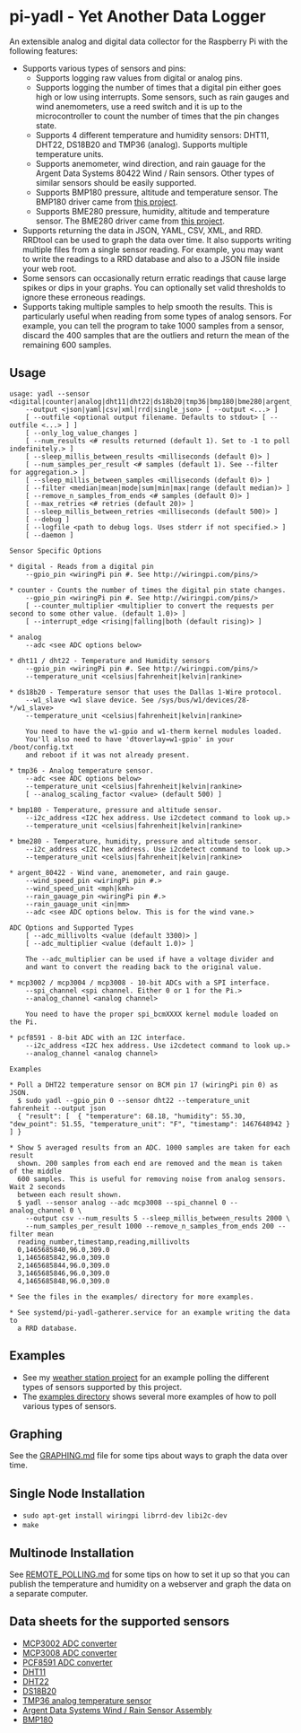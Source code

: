 # pi-yadl - Yet Another Data Logger

An extensible analog and digital data collector for the Raspberry Pi with the
following features:

* Supports various types of sensors and pins:
  * Supports logging raw values from digital or analog pins.
  * Supports logging the number of times that a digital pin either goes high
    or low using interrupts. Some sensors, such as rain gauges and wind
    anemometers, use a reed switch and it is up to the microcontroller to count
    the number of times that the pin changes state.
  * Supports 4 different temperature and humidity sensors: DHT11, DHT22,
    DS18B20 and TMP36 (analog). Supports multiple temperature units.
  * Supports anemometer, wind direction, and rain gauage for the
    Argent Data Systems 80422 Wind / Rain sensors. Other types of similar
    sensors should be easily supported.
  * Supports BMP180 pressure, altitude and temperature sensor. The BMP180
    driver came from [this project](https://github.com/lexruee/bmp180).
  * Supports BME280 pressure, humidity, altitude and temperature sensor. The
    BME280 driver came from
    [this project](https://github.com/andreiva/raspberry-pi-bme280).
* Supports returning the data in JSON, YAML, CSV, XML, and RRD. RRDtool can
  be used to graph the data over time. It also supports writing multiple
  files from a single sensor reading. For example, you may want to write the
  readings to a RRD database and also to a JSON file inside your web root.
* Some sensors can occasionally return erratic readings that cause large spikes
  or dips in your graphs. You can optionally set valid thresholds to ignore
  these erroneous readings.
* Supports taking multiple samples to help smooth the results. This is
  particularly useful when reading from some types of analog sensors. For
  example, you can tell the program to take 1000 samples from a sensor, discard
  the 400 samples that are the outliers and return the mean of the remaining 600
  samples.


## Usage

    usage: yadl --sensor <digital|counter|analog|dht11|dht22|ds18b20|tmp36|bmp180|bme280|argent_80422>
    	--output <json|yaml|csv|xml|rrd|single_json> [ --output <...> ]
    	[ --outfile <optional output filename. Defaults to stdout> [ --outfile <...> ] ]
    	[ --only_log_value_changes ]
    	[ --num_results <# results returned (default 1). Set to -1 to poll indefinitely.> ]
    	[ --sleep_millis_between_results <milliseconds (default 0)> ]
    	[ --num_samples_per_result <# samples (default 1). See --filter for aggregation.> ]
    	[ --sleep_millis_between_samples <milliseconds (default 0)> ]
    	[ --filter <median|mean|mode|sum|min|max|range (default median)> ]
    	[ --remove_n_samples_from_ends <# samples (default 0)> ]
    	[ --max_retries <# retries (default 20)> ]
    	[ --sleep_millis_between_retries <milliseconds (default 500)> ]
    	[ --debug ]
    	[ --logfile <path to debug logs. Uses stderr if not specified.> ]
    	[ --daemon ]
    
    Sensor Specific Options
    
    * digital - Reads from a digital pin
    	--gpio_pin <wiringPi pin #. See http://wiringpi.com/pins/>
    
    * counter - Counts the number of times the digital pin state changes.
    	--gpio_pin <wiringPi pin #. See http://wiringpi.com/pins/>
    	[ --counter_multiplier <multiplier to convert the requests per second to some other value. (default 1.0)> ]
    	[ --interrupt_edge <rising|falling|both (default rising)> ]
    
    * analog
    	--adc <see ADC options below>
    
    * dht11 / dht22 - Temperature and Humidity sensors
    	--gpio_pin <wiringPi pin #. See http://wiringpi.com/pins/>
    	--temperature_unit <celsius|fahrenheit|kelvin|rankine>
    
    * ds18b20 - Temperature sensor that uses the Dallas 1-Wire protocol.
    	--w1_slave <w1 slave device. See /sys/bus/w1/devices/28-*/w1_slave>
    	--temperature_unit <celsius|fahrenheit|kelvin|rankine>
    
    	You need to have the w1-gpio and w1-therm kernel modules loaded.
    	You'll also need to have 'dtoverlay=w1-gpio' in your /boot/config.txt
    	and reboot if it was not already present.
    
    * tmp36 - Analog temperature sensor.
    	--adc <see ADC options below>
    	--temperature_unit <celsius|fahrenheit|kelvin|rankine>
    	[ --analog_scaling_factor <value> (default 500) ]
    
    * bmp180 - Temperature, pressure and altitude sensor.
    	--i2c_address <I2C hex address. Use i2cdetect command to look up.>
    	--temperature_unit <celsius|fahrenheit|kelvin|rankine>
    
    * bme280 - Temperature, humidity, pressure and altitude sensor.
    	--i2c_address <I2C hex address. Use i2cdetect command to look up.>
    	--temperature_unit <celsius|fahrenheit|kelvin|rankine>
    
    * argent_80422 - Wind vane, anemometer, and rain gauge.
    	--wind_speed_pin <wiringPi pin #.>
    	--wind_speed_unit <mph|kmh>
    	--rain_gauage_pin <wiringPi pin #.>
    	--rain_gauage_unit <in|mm>
    	--adc <see ADC options below. This is for the wind vane.>
    
    ADC Options and Supported Types
    	[ --adc_millivolts <value (default 3300)> ]
    	[ --adc_multiplier <value (default 1.0)> ]
    
    	The --adc_multiplier can be used if have a voltage divider and
    	and want to convert the reading back to the original value.
    
    * mcp3002 / mcp3004 / mcp3008 - 10-bit ADCs with a SPI interface.
    	--spi_channel <spi channel. Either 0 or 1 for the Pi.>
    	--analog_channel <analog channel>
    
    	You need to have the proper spi_bcmXXXX kernel module loaded on the Pi.
    
    * pcf8591 - 8-bit ADC with an I2C interface.
    	--i2c_address <I2C hex address. Use i2cdetect command to look up.>
    	--analog_channel <analog channel>
    
    Examples
    
    * Poll a DHT22 temperature sensor on BCM pin 17 (wiringPi pin 0) as JSON.
      $ sudo yadl --gpio_pin 0 --sensor dht22 --temperature_unit fahrenheit --output json
      { "result": [  { "temperature": 68.18, "humidity": 55.30, "dew_point": 51.55, "temperature_unit": "F", "timestamp": 1467648942 } ] }
    
    * Show 5 averaged results from an ADC. 1000 samples are taken for each result
      shown. 200 samples from each end are removed and the mean is taken of the middle
      600 samples. This is useful for removing noise from analog sensors. Wait 2 seconds
      between each result shown.
      $ yadl --sensor analog --adc mcp3008 --spi_channel 0 --analog_channel 0 \
    	--output csv --num_results 5 --sleep_millis_between_results 2000 \
    	--num_samples_per_result 1000 --remove_n_samples_from_ends 200 --filter mean
      reading_number,timestamp,reading,millivolts
      0,1465685840,96.0,309.0
      1,1465685842,96.0,309.0
      2,1465685844,96.0,309.0
      3,1465685846,96.0,309.0
      4,1465685848,96.0,309.0
    
    * See the files in the examples/ directory for more examples.
    
    * See systemd/pi-yadl-gatherer.service for an example writing the data to
      a RRD database.


## Examples

* See my [weather station project](https://github.com/masneyb/weather-station/) for
  an example polling the different types of sensors supported by this project.
* The [examples directory](examples/) shows several more examples of how to poll
  various types of sensors.


## Graphing

See the [GRAPHING.md](GRAPHING.md) file for some tips about ways to graph the data
over time.


## Single Node Installation

* `sudo apt-get install wiringpi librrd-dev libi2c-dev`
* `make`


## Multinode Installation

See [REMOTE_POLLING.md](REMOTE_POLLING.md) for some tips on how to set it up
so that you can publish the temperature and humidity on a webserver and graph the
data on a separate computer.


## Data sheets for the supported sensors

* [MCP3002 ADC converter](http://ww1.microchip.com/downloads/en/DeviceDoc/21294C.pdf)
* [MCP3008 ADC converter](https://www.adafruit.com/datasheets/MCP3008.pdf)
* [PCF8591 ADC converter](http://www.nxp.com/documents/data_sheet/PCF8591.pdf)
* [DHT11](http://www.micropik.com/PDF/dht11.pdf)
* [DHT22](https://www.sparkfun.com/datasheets/Sensors/Temperature/DHT22.pdf)
* [DS18B20](http://cdn.sparkfun.com/datasheets/Sensors/Temp/DS18B20.pdf)
* [TMP36 analog temperature sensor](http://cdn.sparkfun.com/datasheets/Sensors/Temp/TMP35_36_37.pdf)
* [Argent Data Systems Wind / Rain Sensor Assembly](http://www.sparkfun.com/datasheets/Sensors/Weather/Weather%20Sensor%20Assembly..pdf)
* [BMP180](http://cdn.sparkfun.com/datasheets/Sensors/Pressure/BMP180.pdf)

